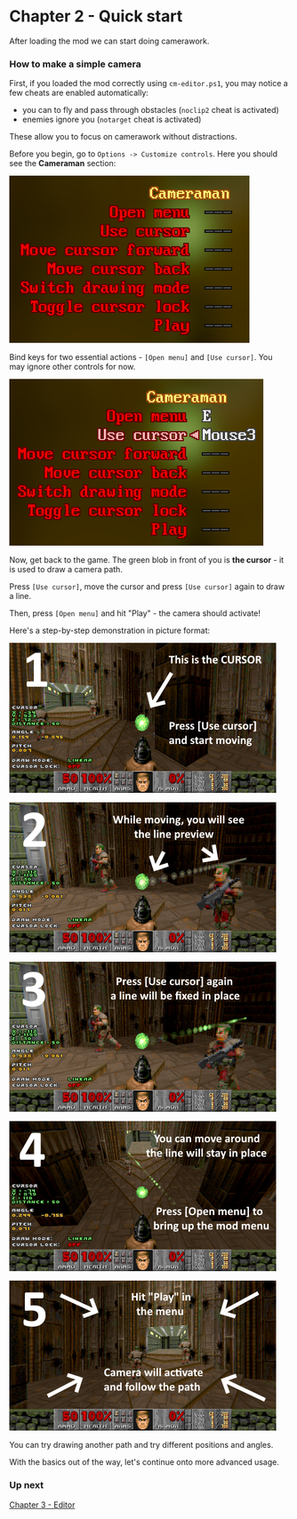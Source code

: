 # Chapter 2 - Quick start

After loading the mod we can start doing camerawork.

### How to make a simple camera

First, if you loaded the mod correctly using `cm-editor.ps1`, you may notice a few cheats are enabled automatically:
- you can to fly and pass through obstacles (`noclip2` cheat is activated)
- enemies ignore you (`notarget` cheat is activated)

These allow you to focus on camerawork without distractions.

Before you begin, go to `Options -> Customize controls`. Here you should see the **Cameraman** section:

![](img/cman-controls.png)

Bind keys for two essential actions - `[Open menu]` and `[Use cursor]`. You may ignore other controls for now.

![](img/cman-controls-filled.png)

Now, get back to the game. The green blob in front of you is **the cursor** - it is used to draw a camera path.

Press `[Use cursor]`, move the cursor and press `[Use cursor]` again to draw a line.

Then, press `[Open menu]` and hit "Play" - the camera should activate!

Here's a step-by-step demonstration in picture format:

![](img/cman-first-draw-1.png)

![](img/cman-first-draw-2.png)

![](img/cman-first-draw-3.png)

![](img/cman-first-draw-4.png)

![](img/cman-first-draw-5.png)

You can try drawing another path and try different positions and angles.

With the basics out of the way, let's continue onto more advanced usage.

### Up next

[Chapter 3 - Editor](ch03.editor.md)
